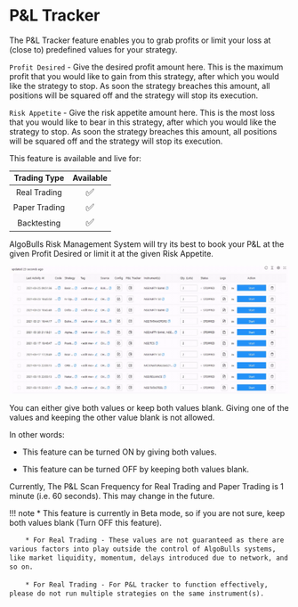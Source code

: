 # P&L Tracker
The P&L Tracker feature enables you to grab profits or limit your loss at (close to) predefined values for your strategy.

`Profit Desired` - Give the desired profit amount here. This is the maximum profit that you would like to gain from this strategy, after which you would like the strategy to stop. As soon the strategy breaches this amount, all positions will be squared off and the strategy will stop its execution.

`Risk Appetite` - Give the risk appetite amount here. This is the most loss that you would like to bear in this strategy, after which you would like the strategy to stop. As soon the strategy breaches this amount, all positions will be squared off and the strategy will stop its execution.

This feature is available and live for:

|  Trading Type | Available |
|:-------------:|:-------:|
| Real Trading  |    <font size=4>✅</font>    |
| Paper Trading |    <font size=4>✅</font>    |
| Backtesting   |    <font size=4>✅</font>    |

AlgoBulls Risk Management System will try its best to book your P&L at the given Profit Desired or limit it at the given Risk Appetite.

[ ![Portfolio](imgs/PnL_tracker.gif "Click to Enlarge or Ctrl+Click to open in a new Tab") ](imgs/PnL_tracker.gif)

You can either give both values or keep both values blank. Giving one of the values and keeping the other value blank is not allowed.

In other words:

* This feature can be turned ON by giving both values.
  
* This feature can be turned OFF by keeping both values blank.

Currently, The P&L Scan Frequency for Real Trading and Paper Trading is 1 minute (i.e. 60 seconds). This may change in the future.

!!! note
        * This feature is currently in Beta mode, so if you are not sure, keep both values blank (Turn OFF this feature).

        * For Real Trading - These values are not guaranteed as there are various factors into play outside the control of AlgoBulls systems, like market liquidity, momentum, delays introduced due to network, and so on.

        * For Real Trading - For P&L tracker to function effectively, please do not run multiple strategies on the same instrument(s).         
